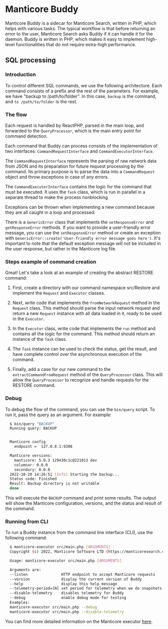 # Manticore Buddy

Manticore Buddy is a sidecar for Manticore Search, written in PHP, which helps with various tasks. The typical workflow is that before returning an error to the user, Manticore Search asks Buddy if it can handle it for the daemon. Buddy is written in PHP, which makes it easy to implement high-level functionalities that do not require extra-high performance.

## SQL processing

### Introduction

To control different SQL commands, we use the following architecture. Each command consists of a prefix and the rest of the parameters. For example, we have "backup to /path/to/folder". In this case, `backup` is the command, and `to /path/to/folder` is the rest.

### The flow

Each request is handled by ReactPHP, parsed in the main loop, and forwarded to the `QueryProcessor`, which is the main entry point for command detection.

Each command that Buddy can process consists of the implementation of two interfaces: `CommandRequestInterface` and `CommandExecutorInterface`.

The `CommandRequestInterface` represents the parsing of raw network data from JSON and its preparation for future request processing by the command. Its primary purpose is to parse the data into a `CommandRequest` object and throw exceptions in case of any errors.

The `CommandExecutorInterface` contains the logic for the command that must be executed. It uses the `Task` class, which is run in parallel in a separate thread to make the process nonblocking.

Exceptions can be thrown when implementing a new command because they are all caught in a loop and processed.

There is a `GenericError` class that implements the `setResponseError` and `getResponseError` methods. If you want to provide a user-friendly error message, you can use the `setResponseError` method or create an exception with `GenericError::create('User-friendly error message goes here')`. It's important to note that the default exception message will not be included in the user response, but rather in the Manticore log file.

### Steps example of command creation

Great! Let's take a look at an example of creating the abstract RESTORE command:

1. First, create a directory with our command namespace src/Restore and implement the `Request` and `Executor` classes.

2. Next, write code that implements the `fromNetworkRequest` method in the `Request` class. This method should parse the input network request and return a new `Request` instance with all data loaded in it, ready to be used in the `Executor`.

3. In the `Executor` class, write code that implements the `run` method and contains all the logic for the command. This method should return an instance of the `Task` class.

4. The `Task` instance can be used to check the status, get the result, and have complete control over the asynchronous execution of the command.

5. Finally, add a case for our new command to the `extractCommandFromRequest` method of the `QueryProcessor` class. This will allow the `QueryProcessor` to recognize and handle requests for the RESTORE command.


### Debug

To debug the flow of the command, you can use the `bin/query` script. To run it, pass the query as an argument. For example:

```bash
  $ bin/query "BACKUP"
  Running query: BACKUP


  Manticore config
    endpoint =  127.0.0.1:9308

  Manticore versions:
    manticore: 5.0.3 129438c1c@221013 dev
    columnar: 0.0.0
    secondary: 0.0.0
  2022-10-20 14:26:51 [Info] Starting the backup...
  Status code: Finished
  Result: Backup directory is not writable
  done
```

This will execute the `BACKUP` command and print some results. The output will show the Manticore configuration, versions, and the status and result of the command.

### Running from CLI

To run a Buddy instance from the command line interface (CLI), use the following command:

```bash
  $ manticore-executor src/main.php [ARGUMENTS]
  Copyright (c) 2022, Manticore Software LTD (https://manticoresearch.com)

  Usage: manticore-executor src/main.php [ARGUMENTS]

  Arguments are:
  --listen               HTTP endpoint to accept Manticore requests
  --version              display the current version of Buddy
  --help                 display this help message
  --telemetry-period=[N] set period for telemetry when we do snapshots
  --disable-telemetry    disables telemetry for Buddy
  --debug                enable debug mode for testing
  Examples:
  manticore-executor src/main.php --debug
  manticore-executor src/main.php --disable-telemetry
```
You can find more detailed information on the Manticore executor [here](https://github.com/manticoresoftware/executor).
